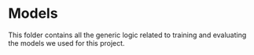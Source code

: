 # Models
This folder contains all the generic logic related to training and evaluating the models we used for this project.